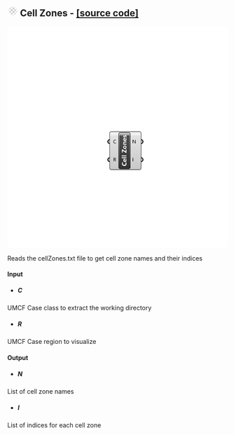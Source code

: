 ## ![](../../Images/Icons/Cell_Zones.png) Cell Zones - [[source code]](https://github.com/Eddy3D-Dev/Eddy3D/tree/dev/Cell%20Zones.cs)

![](../../Images/Components/Cell_Zones.png)

Reads the cellZones.txt file to get cell zone names and their indices

#### Input
* ##### C 
UMCF Case class to extract the working directory
* ##### R 
UMCF Case region to visualize

#### Output
* ##### N
List of cell zone names
* ##### I
List of indices for each cell zone